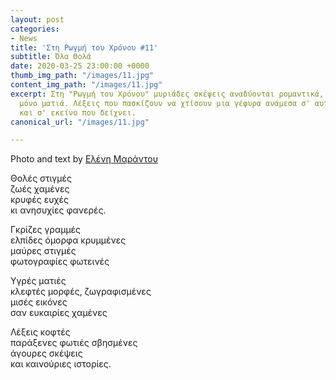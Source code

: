 ```yaml
---
layout: post
categories:
- News
title: 'Στη Ρωγμή του Χρόνου #11'
subtitle: Όλα Θολά
date: 2020-03-25 23:00:00 +0000
thumb_img_path: "/images/11.jpg"
content_img_path: "/images/11.jpg"
excerpt: Στη "Ρωγμή του Χρόνου" μυριάδες σκέψεις αναδύονται ρομαντικά, μέσα από μια
  μόνο ματιά. Λέξεις που πασκίζουν να χτίσουν μια γέφυρα ανάμεσα σ' αυτό που μιλά
  και σ' εκείνο που δείχνει.
canonical_url: "/images/11.jpg"

---
```

Photo and text by <a href="https://www.facebook.com/nena.mar.9" target="blank">Ελένη Μαράντου</a>

Θολές στιγμές  
ζωές χαμένες  
κρυφές ευχές  
κι ανησυχίες φανερές.

Γκρίζες γραμμές  
ελπίδες όμορφα κρυμμένες  
μαύρες στιγμές  
φωτογραφίες φωτεινές

Υγρές ματιές  
κλεφτές μορφές, ζωγραφισμένες  
μισές εικόνες  
σαν ευκαιρίες χαμένες

Λέξεις κοφτές  
παράξενες φωτιές σβησμένες  
άγουρες σκέψεις  
και καινούριες ιστορίες.